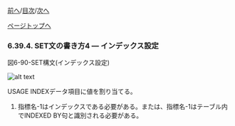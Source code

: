 <!--navi start1-->
[前へ](6-39-3.md)/[目次](https://opensourcecobol.github.io/markdown/TOC.html)/[次へ](6-39-5.md)
<!--navi end1-->
<!--navi start2-->

[ページトップへ](6-39-4.md)
<!--navi end2-->
### 6.39.4. SET文の書き方4 ― インデックス設定

図6-90-SET構文(インデックス設定)

![alt text](Image/6-90-Set.png)

USAGE INDEXデータ項目に値を割り当てる。

1. 指標名-1はインデックスである必要がある。または、指標名-1はテーブル内でINDEXED BY句と識別される必要がある。

